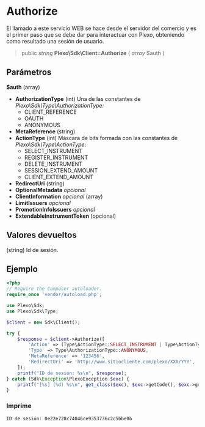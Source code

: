 # Authorize

El llamado a este servicio WEB se hace desde el servidor del comercio y es el primer paso que se debe dar para interactuar con Plexo,
obteniendo como resultado una sesión de usuario.

> public *string* **Plexo\\Sdk\\Client::Authorize** ( *array* $auth )

## Parámetros

**$auth** (array)

  * **AuthorizationType** (int) Una de las constantes de *Plexo\\Sdk\\Type\\AuthorizationType:*
    * CLIENT_REFERENCE
    * OAUTH
    * ANONYMOUS
  * **MetaReference** (string)
  * **ActionType** (int) Máscara de bits formada con las constantes de *Plexo\\Sdk\\Type\\ActionType*:
    * SELECT_INSTRUMENT
    * REGISTER_INSTRUMENT
    * DELETE_INSTRUMENT
    * SESSION_EXTEND_AMOUNT
    * CLIENT_EXTEND_AMOUNT
  * **RedirectUri** (string)
  * **OptionalMetadata** *opcional*
  * **ClientInformation** *opcional* (array)
  * **LimitIssuers** *opcional*
  * **PromotionInfoIssuers** *opcional*
  * **ExtendableInstrumentToken** (opcional)

## Valores devueltos

(string) Id de sesión.

## Ejemplo

```php
<?php
// Require the Composer autoloader.
require_once 'vendor/autoload.php';

use Plexo\Sdk;
use Plexo\Sdk\Type;

$client = new Sdk\Client();

try {
    $response = $client->Authorize([
        'Action' => (Type\ActionType::SELECT_INSTRUMENT | Type\ActionType::REGISTER_INSTRUMENT),
        'Type' => Type\AuthorizationType::ANONYMOUS,
        'MetaReference' => '123456',
        'RedirectUri' => 'http://www.sitiocliente.com/plexo/XXX/YYY',
    ]);
    printf("ID de sesión: %s\n", $response);
} catch (Sdk\Exception\PlexoException $exc) {
    printf("[%s] (%d) %s\n", get_class($exc), $exc->getCode(), $exc->getMessage());
}
```

### Imprime

```
ID de sesión: 0e22e728c74046ce9353736c2c5bbe0b
```
